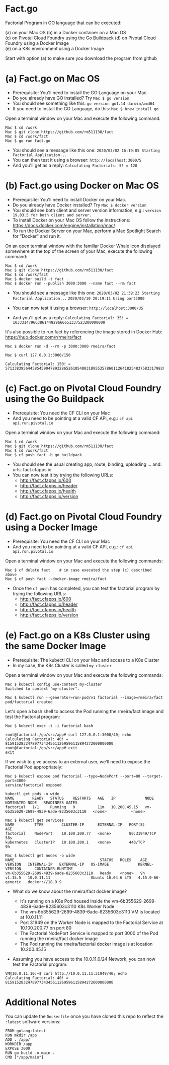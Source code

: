 # Fact.go
Factorial Program in GO language that can be executed:  
  
(a) on your Mac OS
(b) in a Docker container on a Mac OS  
(c) on Pivotal Cloud Foundry using the Go Buildpack
(d) on Pivotal Cloud Foundry using a Docker Image  
(e) on a K8s environment using a Docker Image
  
Start with option (a) to make sure you download the program from github  
  
# (a) Fact.go on Mac OS  
  
- Prerequisite: You'll need to install the GO Language on your Mac.  
- Do you already have GO installed? Try `Mac $ go version`   
- You should see something like this:   `go version go1.14 darwin/amd64` 
- If you need to install the GO Language, do this: `Mac $ brew install go` 
  
Open a terminal window on your Mac and execute the following command:  

```
Mac $ cd /work  
Mac $ git clone https://github.com/rm511130/fact  
Mac $ cd /work/fact  
Mac $ go run fact.go  
```
  
- You should see a message like this one:  `2020/03/02 16:19:05 Starting Factorial Application...`
- You can then test it using a browser:    `http://localhost:3000/5`
- And you'll get as a reply:               `Calculating Factorials: 5! = 120` 
  
# (b) Fact.go using Docker on Mac OS  
  
- Prerequisite: You'll need to install Docker on your Mac.  
- Do you already have Docker installed? Try `Mac $ docker version`  
- You should see both client and server version information, e.g.: `version 19.03.5 for both client and server.`  
- To install Docker on your Mac OS follow the instructions: https://docs.docker.com/engine/installation/mac/  
- To run the Docker Server on your Mac, perform a Mac Spotlight Search for "Docker" and run it.  
  
On an open terminal window with the familiar Docker Whale icon displayed somewhere at the top of the screen of your Mac, execute the following command:  
  
```
Mac $ cd /work
Mac $ git clone https://github.com/rm511130/fact 
Mac $ cd /work/fact
Mac $ docker build -t fact .  
Mac $ docker run --publish 3000:3000 --name fact --rm fact  
```

- You should see a message like this one: `2020/03/02 21:39:23 Starting Factorial Application...`
                                          `2020/03/10 20:19:11 Using port3000`
                                          
- You can now test it using a browser:    `http://localhost:3000/35` 
- And you'll get as a reply:              `Calculating Factorial: 35! = 10333147966386144929666651337523200000000`

It's also possible to run fact by referencing the image stored in Docker Hub:  https://hub.docker.com/r/rmeira/fact

```
Mac $ docker run -d --rm -p 3000:3000 rmeira/fact

Mac $ curl 127.0.0.1:3000/150  

Calculating Factorial: 150! = 57133839564458545904789328652610540031895535786011264182548375833179829124845398393126574488675311145377107878746854204162666250198684504466355949195922066574942592095735778929325357290444962472405416790722118445437122269675520000000000000000000000000000000000000
```
  
# (c) Fact.go on Pivotal Cloud Foundry using the Go Buildpack
  
- Prerequisite: You need the CF CLI on your Mac  
- And you need to be pointing at a valid CF API, e.g.: `cf api api.run.pivotal.io`
  
Open a terminal window on your Mac and execute the following command:  
  
```  
Mac $ cd /work
Mac $ git clone https://github.com/rm511130/fact 
Mac $ cd /work/fact
Mac $ cf push fact -b go_buildpack
```
  
- You should see the usual creating app, route, binding, uploading ... and: urls: fact.cfapps.io  
- You can now test it by trying the following URLs:         
  - http://fact.cfapps.io/600  
  - http://fact.cfapps.io/header  
  - http://fact.cfapps.io/health
  - http://fact.cfapps.io/version

# (d) Fact.go on Pivotal Cloud Foundry using a Docker Image
  
- Prerequisite: You need the CF CLI on your Mac  
- And you need to be pointing at a valid CF API, e.g.: `cf api api.run.pivotal.io`
  
Open a terminal window on your Mac and execute the following commands:  
  
```  
Mac $ cf delete fact    # in case executed the step (c) described above
Mac $ cf push fact --docker-image rmeira/fact
```
  
- Once the `cf push` has completed, you can test the factorial program by trying the following URLs:         
  - http://fact.cfapps.io/600  
  - http://fact.cfapps.io/header  
  - http://fact.cfapps.io/health
  - http://fact.cfapps.io/version
  
# (e) Fact.go on a K8s Cluster using the same Docker Image

- Prerequisite: The kubectl CLI on your Mac and access to a K8s Cluster 
- In my case, the K8s Cluster is called `my-cluster`

Open a terminal window on your Mac and execute the following commands: 

```
Mac $ kubectl config use-context my-cluster
Switched to context "my-cluster".
```
```
Mac $ kubectl run --generator=run-pod/v1 factorial --image=rmeira/fact
pod/factorial created
```
Let's open a bash shell to access the Pod running the rmeira/fact image and test the Factorial program:

```
Mac $ kubectl exec -t -i factorial bash

root@factorial:/go/src/app# curl 127.0.0.1:3000/40; echo
Calculating Factorial: 40! = 815915283247897734345611269596115894272000000000
root@factorial:/go/src/app# exit
exit
```

If we wish to give access to an external user, we'll need to expose the Factorial Pod appropriately:

```
Mac $ kubectl expose pod factorial --type=NodePort --port=80 --target-port=3000
service/factorial exposed
```
```
kubectl get pods -o wide
NAME        READY   STATUS    RESTARTS   AGE   IP             NODE                                      NOMINATED NODE   READINESS GATES
factorial   1/1     Running   0          11m   10.200.45.15   vm-6b355629-2699-4839-6ade-8235603c3110   <none>           <none>
```
```
Mac $ kubectl get services     
NAME         TYPE        CLUSTER-IP      EXTERNAL-IP   PORT(S)        AGE
factorial    NodePort    10.100.200.77   <none>        80:31949/TCP   58s
kubernetes   ClusterIP   10.100.200.1    <none>        443/TCP        9h
```
```
Mac $ kubectl get nodes -o wide
NAME                                      STATUS   ROLES    AGE   VERSION   INTERNAL-IP   EXTERNAL-IP   OS-IMAGE             KERNEL-VERSION      CONTAINER-RUNTIME
vm-6b355629-2699-4839-6ade-8235603c3110   Ready    <none>   9h    v1.15.5   10.0.11.11                  Ubuntu 16.04.6 LTS   4.15.0-66-generic   docker://18.9.9
```

- What do we know about the rmeira/fact docker image?
   - It's running on a K8s Pod housed inside the vm-6b355629-2699-4839-6ade-8235603c3110 K8s Worker Node 
   - The vm-6b355629-2699-4839-6ade-8235603c3110 VM is located at 10.0.11.11
   - Port 31949 on the Worker Node is mapped to the Factorial Service at 10.100.200.77 on port 80
   - The Factorial NodePort Service is mapped to port 3000 of the Pod running the rmeira/fact docker image
   - The Pod running the rmeira/factorial docker image is at location 10.200.45.15

- Assuming you have access to the 10.0.11.0/24 Network, you can now test the Factorial program:

```
VM@10.0.11.10:~$ curl http://10.0.11.11:31949/40; echo
Calculating Factorial: 40! = 815915283247897734345611269596115894272000000000
```
   
# Additional Notes

You can update the `Dockerfile` once you have cloned this repo to reflect the `:latest` software versions:

```
FROM golang:latest
RUN mkdir /app
ADD . /app/
WORKDIR /app
EXPOSE 3000
RUN go build -o main .
CMD ["/app/main"]
```




